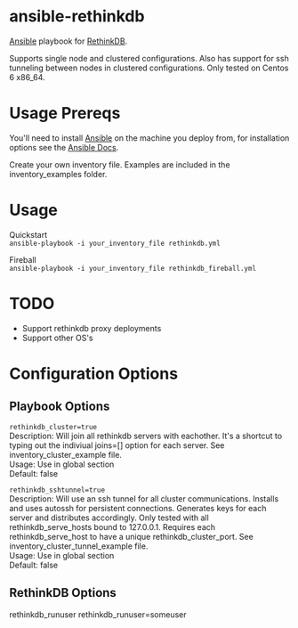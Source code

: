ansible-rethinkdb
=================

[Ansible](http://www.ansibleworks.com/) playbook for [RethinkDB](http://rethinkdb.com/). 

Supports single node and clustered configurations. Also has support for ssh tunneling between nodes in clustered configurations. Only tested on Centos 6 x86_64.

Usage Prereqs
================
You'll need to install [Ansible](http://www.ansibleworks.com/) on the machine you deploy from, for installation options see the [Ansible Docs](http://www.ansibleworks.com/docs/gettingstarted.html).

Create your own inventory file. Examples are included in the inventory_examples folder.

Usage
================
Quickstart  
```ansible-playbook -i your_inventory_file rethinkdb.yml```

Fireball  
```ansible-playbook -i your_inventory_file rethinkdb_fireball.yml```

TODO
=================
* Support rethinkdb proxy deployments
* Support other OS's

Configuration Options
=====================

Playbook Options
----------------
``` rethinkdb_cluster=true ```  
Description: Will join all rethinkdb servers with eachother. It's a shortcut to typing out the indiviual joins=[] option for each server. See inventory_cluster_example file.  
Usage: Use in global section  
Default: false

``` rethinkdb_sshtunnel=true ```  
Description: Will use an ssh tunnel for all cluster communications. Installs and uses autossh for persistent connections. Generates keys for each server and distributes accordingly. Only tested with all rethinkdb_serve_hosts bound to 127.0.0.1. Requires each rethinkdb_serve_host to have a unique rethinkdb_cluster_port. See inventory_cluster_tunnel_example file.  
Usage: Use in global section  
Default: false

RethinkDB Options
-----------------
rethinkdb_runuser
	rethinkdb_runuser=someuser




